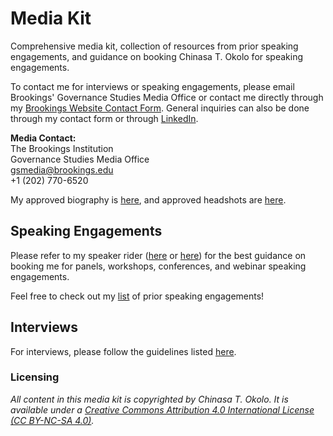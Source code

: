 # Media Kit
Comprehensive media kit, collection of resources from prior speaking engagements, and guidance on booking Chinasa T. Okolo for speaking engagements.

To contact me for interviews or speaking engagements, please email Brookings' Governance Studies Media Office or contact me directly through my [Brookings Website Contact Form](https://www.brookings.edu/people/chinasa-t-okolo/). General inquiries can also be done through my contact form or through [LinkedIn](https://www.linkedin.com/in/chinasaokolo).

**Media Contact:** \
The Brookings Institution \
Governance Studies Media Office \
gsmedia@brookings.edu \
+1 (202) 770-6520

My approved biography is [here](https://github.com/chinasaokolo/MediaKit/blob/main/biography-details.md), and approved headshots are [here](https://github.com/chinasaokolo/MediaKit/tree/main/images/headshots).

## Speaking Engagements
Please refer to my speaker rider ([here](https://docs.google.com/document/d/e/2PACX-1vTM_tx4L2vHMlje0B1CFRSvxyZLxptocg5zGQDQZcYK5Tf55ZebnemmsSyBhRczsHr736WMz1Nr59RT/pub) or [here](https://github.com/chinasaokolo/MediaKit/blob/main/speaker-rider.md)) for the best guidance on booking me for panels, workshops, conferences, and webinar speaking engagements.

Feel free to check out my [list](https://github.com/chinasaokolo/MediaKit/blob/main/speaking.md) of prior speaking engagements!

## Interviews
For interviews, please follow the guidelines listed [here](https://github.com/chinasaokolo/MediaKit/blob/main/interview-guide.md).


### Licensing
_All content in this media kit is copyrighted by Chinasa T. Okolo. It is available under a [Creative Commons Attribution 4.0 International License (CC BY-NC-SA 4.0)](https://creativecommons.org/licenses/by-nc-sa/4.0/)._
